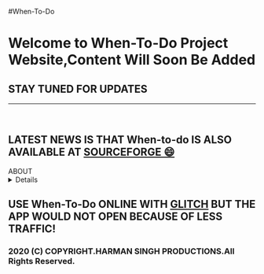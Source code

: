 #When-To-Do
<h1>Welcome to When-To-Do Project Website,Content Will Soon Be Added</h1>
<h2>STAY TUNED FOR UPDATES</h2>
<hr>
<br>
<h2>LATEST NEWS IS THAT When-to-do IS ALSO AVAILABLE AT <a href="https://sourceforge.net/p/when-to-do/">SOURCEFORGE 😄</a></h2>
<summary>ABOUT</summary><details>When-To-Do Is Developed And Maintained By Harman Singh (Verron Coss,tide),And When-To-Do Was Uploaded On Internet On 17 Oct 2020 With The Goal To Increase Productivity Of Users 📈</details>
<h2>USE When-To-Do ONLINE WITH <a href="https://when-to-do.glitch.me"> GLITCH</a> BUT THE APP WOULD NOT OPEN BECAUSE OF LESS TRAFFIC!  </h2>
<h3>2020 (C) COPYRIGHT.HARMAN SINGH PRODUCTIONS.All Rights Reserved.</h3>
